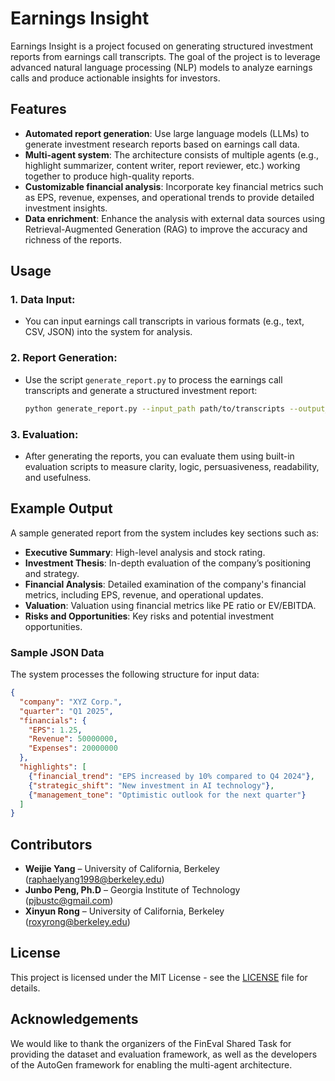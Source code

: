 # Earnings Insight

Earnings Insight is a project focused on generating structured investment reports from earnings call transcripts. The goal of the project is to leverage advanced natural language processing (NLP) models to analyze earnings calls and produce actionable insights for investors.

## Features

- **Automated report generation**: Use large language models (LLMs) to generate investment research reports based on earnings call data.
- **Multi-agent system**: The architecture consists of multiple agents (e.g., highlight summarizer, content writer, report reviewer, etc.) working together to produce high-quality reports.
- **Customizable financial analysis**: Incorporate key financial metrics such as EPS, revenue, expenses, and operational trends to provide detailed investment insights.
- **Data enrichment**: Enhance the analysis with external data sources using Retrieval-Augmented Generation (RAG) to improve the accuracy and richness of the reports.

## Usage

### 1. Data Input:

* You can input earnings call transcripts in various formats (e.g., text, CSV, JSON) into the system for analysis.

### 2. Report Generation:

* Use the script `generate_report.py` to process the earnings call transcripts and generate a structured investment report:

  ```bash
  python generate_report.py --input_path path/to/transcripts --output_path path/to/save/report
  ```

### 3. Evaluation:

* After generating the reports, you can evaluate them using built-in evaluation scripts to measure clarity, logic, persuasiveness, readability, and usefulness.

## Example Output

A sample generated report from the system includes key sections such as:

* **Executive Summary**: High-level analysis and stock rating.
* **Investment Thesis**: In-depth evaluation of the company’s positioning and strategy.
* **Financial Analysis**: Detailed examination of the company's financial metrics, including EPS, revenue, and operational updates.
* **Valuation**: Valuation using financial metrics like PE ratio or EV/EBITDA.
* **Risks and Opportunities**: Key risks and potential investment opportunities.

### Sample JSON Data

The system processes the following structure for input data:

```json
{
  "company": "XYZ Corp.",
  "quarter": "Q1 2025",
  "financials": {
    "EPS": 1.25,
    "Revenue": 50000000,
    "Expenses": 20000000
  },
  "highlights": [
    {"financial_trend": "EPS increased by 10% compared to Q4 2024"},
    {"strategic_shift": "New investment in AI technology"},
    {"management_tone": "Optimistic outlook for the next quarter"}
  ]
}
```

## Contributors

* **Weijie Yang** – University of California, Berkeley ([raphaelyang1998@berkeley.edu](mailto:raphaelyang1998@berkeley.edu))
* **Junbo Peng, Ph.D** – Georgia Institute of Technology ([pjbustc@gmail.com](mailto:pjbustc@gmail.com))
* **Xinyun Rong** – University of California, Berkeley ([roxyrong@berkeley.edu](mailto:roxyrong@berkeley.edu))

## License

This project is licensed under the MIT License - see the [LICENSE](LICENSE) file for details.

## Acknowledgements

We would like to thank the organizers of the FinEval Shared Task for providing the dataset and evaluation framework, as well as the developers of the AutoGen framework for enabling the multi-agent architecture.
